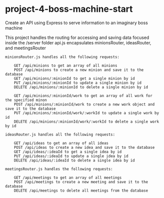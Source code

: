 # project-4-boss-machine-start
Create an API using Express to serve information to an imaginary boss machine 

This project handles the routing for accessing and saving data focused inside the /server folder
    api.js encapsulates minionsRouter, ideasRouter, and meetingsRouter
    
    minionsRouter.js handles all the following requests:
    
        GET /api/minions to get an array of all minions
        POST /api/minions to create a new minion and save it to the database
        GET /api/minions/:minionId to get a single minion by id
        PUT /api/minions/:minionId to update a single minion by id
        DELETE /api/minions/:minionId to delete a single minion by id
        
        GET /api/minions/:minionId/work to get an array of all work for the specified minon
        POST /api/minions/:minionId/work to create a new work object and save it to the database
        PUT /api/minions/:minionId/work/:workId to update a single work by id
        DELETE /api/minions/:minionId/work/:workId to delete a single work by id

    ideasRouter.js handles all the following requests:
    
        GET /api/ideas to get an array of all ideas
        POST /api/ideas to create a new idea and save it to the database
        GET /api/ideas/:ideaId to get a single idea by id
        PUT /api/ideas/:ideaId to update a single idea by id
        DELETE /api/ideas/:ideaId to delete a single idea by id

    meetingsRouter.js handles the following requests:
    
        GET /api/meetings to get an array of all meetings
        POST /api/meetings to create a new meeting and save it to the database
        DELETE /api/meetings to delete all meetings from the database
